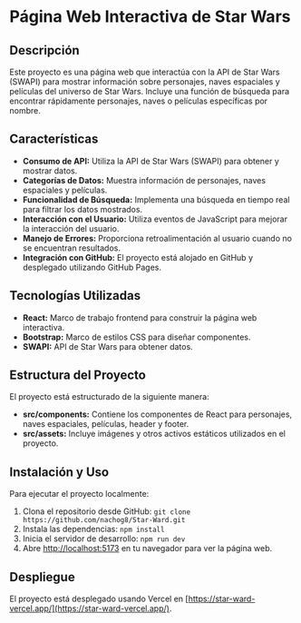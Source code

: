 # Página Web Interactiva de Star Wars

## Descripción
Este proyecto es una página web que interactúa con la API de Star Wars (SWAPI) para mostrar información sobre personajes, naves espaciales y películas del universo de Star Wars. Incluye una función de búsqueda para encontrar rápidamente personajes, naves o películas específicas por nombre.

## Características
- **Consumo de API:** Utiliza la API de Star Wars (SWAPI) para obtener y mostrar datos.
- **Categorías de Datos:** Muestra información de personajes, naves espaciales y películas.
- **Funcionalidad de Búsqueda:** Implementa una búsqueda en tiempo real para filtrar los datos mostrados.
- **Interacción con el Usuario:** Utiliza eventos de JavaScript para mejorar la interacción del usuario.
- **Manejo de Errores:** Proporciona retroalimentación al usuario cuando no se encuentran resultados.
- **Integración con GitHub:** El proyecto está alojado en GitHub y desplegado utilizando GitHub Pages.

## Tecnologías Utilizadas
- **React:** Marco de trabajo frontend para construir la página web interactiva.
- **Bootstrap:** Marco de estilos CSS para diseñar componentes.
- **SWAPI:** API de Star Wars para obtener datos.

## Estructura del Proyecto
El proyecto está estructurado de la siguiente manera:
- **src/components:** Contiene los componentes de React para personajes, naves espaciales, películas, header y footer.
- **src/assets:** Incluye imágenes y otros activos estáticos utilizados en el proyecto.

## Instalación y Uso
Para ejecutar el proyecto localmente:
1. Clona el repositorio desde GitHub: `git clone https://github.com/nachog8/Star-Ward.git`
2. Instala las dependencias: `npm install`
4. Inicia el servidor de desarrollo: `npm run dev`
5. Abre [http://localhost:5173](http://localhost:5173) en tu navegador para ver la página web.

## Despliegue
El proyecto está desplegado usando Vercel en [https://star-ward-vercel.app/](https://star-ward-vercel.app/).
